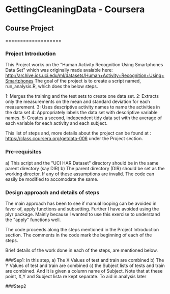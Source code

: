# GettingCleaningData - Coursera 
## Course Project
===================

### Project Introduction 
This Project works on the "Human Activity Recognition Using Smartphones Data Set" 
which was originally made avaiable here: http://archive.ics.uci.edu/ml/datasets/Human+Activity+Recognition+Using+Smartphones
The goal of the project is to create a script named, run_analysis.R, which does the below steps.

1: Merges the training and the test sets to create one data set.
2: Extracts only the measurements on the mean and standard deviation for each measurement. 
3: Uses descriptive activity names to name the activities in the data set
4: Appropriately labels the data set with descriptive variable names. 
5: Creates a second, independent tidy data set with the average of each variable for each activity and each subject.

This list of steps and, more details about the project can be found at : https://class.coursera.org/getdata-006 under the Project section.

### Pre-requisites
a) This script and the "UCI HAR Dataset" directory should be in the same parent directory (say DIR)
b) The parent directory (DIR) should be set as the working director. 
If any of these assumptions are invalid. The code can easily be modified to accomodate the same. 

### Design approach and details of steps
The main approach has been to see if manual looping can be avoided in favor of, apply functions and subsetting.
Further I have avoided using the plyr package. Mainly because I wanted to use this exercise to understand the "apply" functions well.

The code proceeds along the steps mentioned in the Project Introduction section. 
The comments in the code mark the beginning of each of the steps. 

Brief details of the work done in each of the steps, are mentioned below.

###Sep1:
In this step, 
a) The X Values of test and train are combined
b) The Y Values of test and train are combined
c) the Subject lists of tests and train are combined. And It is given a column name of Subject.
Note that at these point, X,Y and Subject lista re kept separate. To aid in analysis later

###Step2


